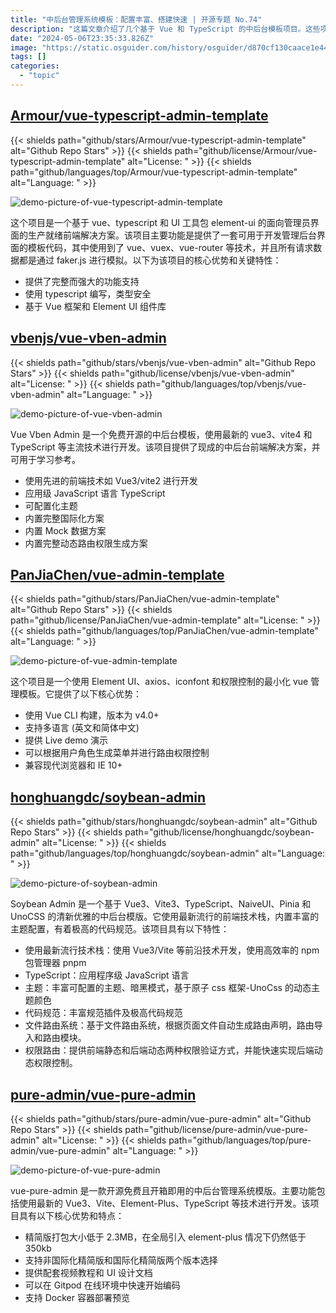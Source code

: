 ```yaml
---
title: "中后台管理系统模板：配置丰富、搭建快速 | 开源专题 No.74"
description: "这篇文章介绍了几个基于 Vue 和 TypeScript 的中后台模板项目。这些项目使用了最新的前端技术栈，提供了丰富的主题配置和代码规范，同时支持权限路由和国际化等功能。这些模板项目可以用于快速搭建中后台管理系统，也可以用于学习和参考。"
date: "2024-05-06T23:35:33.826Z"
image: "https://static.osguider.com/history/osguider/d870cf130caace1e444c38e005fc1e3e.png"
tags: []
categories:
  - "topic"
---
```


## [Armour/vue-typescript-admin-template](https://github.com/Armour/vue-typescript-admin-template)

{{< shields path="github/stars/Armour/vue-typescript-admin-template" alt="Github Repo Stars" >}} {{< shields path="github/license/Armour/vue-typescript-admin-template" alt="License: " >}} {{< shields path="github/languages/top/Armour/vue-typescript-admin-template" alt="Language: " >}}

![demo-picture-of-vue-typescript-admin-template](https://static.osguider.com/history/osguider/d80091579fd2c4adf083ff37b90e4e2a.png)

这个项目是一个基于 vue、typescript 和 UI 工具包 element-ui 的面向管理员界面的生产就绪前端解决方案。该项目主要功能是提供了一套可用于开发管理后台界面的模板代码，其中使用到了 vue、vuex、vue-router 等技术，并且所有请求数据都是通过 faker.js 进行模拟。以下为该项目的核心优势和关键特性：

- 提供了完整而强大的功能支持
- 使用 typescript 编写，类型安全
- 基于 Vue 框架和 Element UI 组件库
  
## [vbenjs/vue-vben-admin](https://github.com/vbenjs/vue-vben-admin)

{{< shields path="github/stars/vbenjs/vue-vben-admin" alt="Github Repo Stars" >}} {{< shields path="github/license/vbenjs/vue-vben-admin" alt="License: " >}} {{< shields path="github/languages/top/vbenjs/vue-vben-admin" alt="Language: " >}}

![demo-picture-of-vue-vben-admin](https://static.osguider.com/history/2023/bb8f3783474becd99bb43bc61fcd7b6e.png)

Vue Vben Admin 是一个免费开源的中后台模板，使用最新的 vue3、vite4 和 TypeScript 等主流技术进行开发。该项目提供了现成的中后台前端解决方案，并可用于学习参考。

- 使用先进的前端技术如 Vue3/vite2 进行开发
- 应用级 JavaScript 语言 TypeScript
- 可配置化主题
- 内置完整国际化方案
- 内置 Mock 数据方案
- 内置完整动态路由权限生成方案
  
## [PanJiaChen/vue-admin-template](https://github.com/PanJiaChen/vue-admin-template)

{{< shields path="github/stars/PanJiaChen/vue-admin-template" alt="Github Repo Stars" >}} {{< shields path="github/license/PanJiaChen/vue-admin-template" alt="License: " >}} {{< shields path="github/languages/top/PanJiaChen/vue-admin-template" alt="Language: " >}}

![demo-picture-of-vue-admin-template](https://static.osguider.com/history/2023/96f9f3a5b42b6044b027dc6b53801d30.png)

这个项目是一个使用 Element UI、axios、iconfont 和权限控制的最小化 vue 管理模板。它提供了以下核心优势：

- 使用 Vue CLI 构建，版本为 v4.0+
- 支持多语言 (英文和简体中文)
- 提供 Live demo 演示
- 可以根据用户角色生成菜单并进行路由权限控制
- 兼容现代浏览器和 IE 10+
  
## [honghuangdc/soybean-admin](https://github.com/honghuangdc/soybean-admin)

{{< shields path="github/stars/honghuangdc/soybean-admin" alt="Github Repo Stars" >}} {{< shields path="github/license/honghuangdc/soybean-admin" alt="License: " >}} {{< shields path="github/languages/top/honghuangdc/soybean-admin" alt="Language: " >}}

![demo-picture-of-soybean-admin](https://static.osguider.com/history/2023/7a17ea92bb536fd45c9e6f804a9e450d.png)

Soybean Admin 是一个基于 Vue3、Vite3、TypeScript、NaiveUI、Pinia 和 UnoCSS 的清新优雅的中后台模版。它使用最新流行的前端技术栈，内置丰富的主题配置，有着极高的代码规范。该项目具有以下特性：

- 使用最新流行技术栈：使用 Vue3/Vite 等前沿技术开发，使用高效率的 npm 包管理器 pnpm
- TypeScript：应用程序级 JavaScript 语言
- 主题：丰富可配置的主题、暗黑模式，基于原子 css 框架-UnoCss 的动态主题颜色
- 代码规范：丰富规范插件及极高代码规范
- 文件路由系统：基于文件路由系统，根据页面文件自动生成路由声明，路由导入和路由模块。
- 权限路由：提供前端静态和后端动态两种权限验证方式，并能快速实现后端动态权限控制。
  
## [pure-admin/vue-pure-admin](https://github.com/pure-admin/vue-pure-admin)

{{< shields path="github/stars/pure-admin/vue-pure-admin" alt="Github Repo Stars" >}} {{< shields path="github/license/pure-admin/vue-pure-admin" alt="License: " >}} {{< shields path="github/languages/top/pure-admin/vue-pure-admin" alt="Language: " >}}

![demo-picture-of-vue-pure-admin](https://static.osguider.com/history/2023/61be3b5878b7343611f3be5e77f63a80.webp)

vue-pure-admin 是一款开源免费且开箱即用的中后台管理系统模版。主要功能包括使用最新的 Vue3、Vite、Element-Plus、TypeScript 等技术进行开发。该项目具有以下核心优势和特点：

- 精简版打包大小低于 2.3MB，在全局引入 element-plus 情况下仍然低于 350kb
- 支持非国际化精简版和国际化精简版两个版本选择
- 提供配套视频教程和 UI 设计文档
- 可以在 Gitpod 在线环境中快速开始编码
- 支持 Docker 容器部署预览
  
